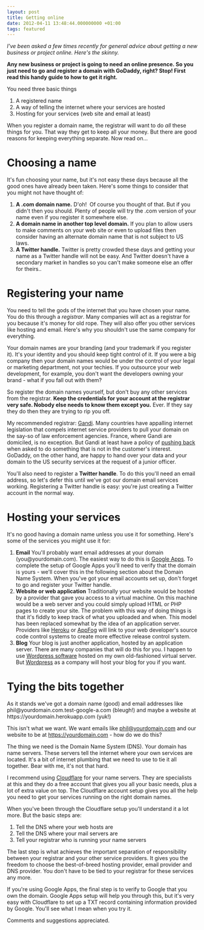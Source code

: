 ```yaml
---
layout: post
title: Getting online
date: 2012-04-11 13:48:44.000000000 +01:00
tags: featured
---
```

<em>I've been asked a few times recently for general advice about getting a new business or project online. Here's the skinny.</em>

<strong>Any new business or project is going to need an online presence. So you just need to go and register a domain with GoDaddy, right? Stop! First read this handy guide to how to get it right.</strong>

You need three basic things
<ol>
	<li>A registered name</li>
	<li>A way of telling the internet where your services are hosted</li>
	<li>Hosting for your services (web site and email at least)</li>
</ol>
When you register a domain name, the registrar will want to do <em>all</em> these things for you. That way they get to keep all your money. But there are good reasons for keeping everything separate. Now read on...
<h1>Choosing a name</h1>
It's fun choosing your name, but it's not easy these days because all the good ones have already been taken. Here's some things to consider that you might not have thought of:
<ol>
	<li><strong>A .com domain name.</strong>
D'oh!  Of course you thought of that. But if you didn't then you should. Plenty of people will try the .com version of your name even if you register it somewhere else.</li>
	<li><strong>A domain name in another top level domain.</strong>
If you plan to allow users to make comments on your web site or even to upload files then consider having an alternate domain name that is not subject to US laws.</li>
	<li><strong>A Twitter handle.</strong>
Twitter is pretty crowded these days and getting your name as a Twitter handle will not be easy. And Twitter doesn't have a secondary market in handles so you can't make someone else an offer for theirs..</li>
</ol>
<h1>Registering your name</h1>
You need to tell the gods of the internet that you have chosen your name. You do this through a <em>registrar</em>. Many companies will act as a registrar for you because it's money for old rope. They will also offer you other services like hosting and email. Here's why you shouldn't use the same company for everything.

Your domain names are your branding (and your trademark if you register it). It's your identity and you should keep tight control of it. If you were a big company then your domain names would be under the control of your legal or marketing department, not your techies. If you outsource your web development, for example, you don't want the developers owning your brand - what if you fall out with them?

So register the domain names yourself, but don't buy any other services from the registrar. <strong>Keep the credentials for your account at the registrar very safe. Nobody else needs to know them except you.</strong> Ever. If they say they do then they are trying to rip you off.

My recommended registrar: <a href="https://www.gandi.net/no-bullshit" target="_blank">Gandi</a>. Many countries have appalling internet legislation that compels internet service providers to pull your domain on the say-so of law enforcement agencies. France, where Gandi are domiciled, is no exception. But Gandi at least have a policy of <a href="https://www.gandibar.net/post/2010/12/20/US-Data-Center-Open-for-Business#c179053" target="_blank">pushing back</a> when asked to do something that is not in the customer's interest. GoDaddy, on the other hand, are happy to hand over your data and your domain to the US security services at the request of a junior officer.

You'll also need to register a <strong>Twitter handle</strong>. To do this you'll need an email address, so let's defer this until we've got our domain email services working. Registering a Twitter handle is easy: you're just creating a Twitter account in the normal way.
<h1>Hosting your services</h1>
It's no good having a domain name unless you use it for something. Here's some of the services you might use it for:
<ol>
	<li><strong>Email</strong>
You'll probably want email addresses at your domain (you@yourdomain.com). The easiest way to do this is <a href="https://www.google.com/apps/intl/en-GB/group/index.html" target="_blank">Google Apps</a>. To complete the setup of Google Apps you'll need to verify that the domain is yours - we'll cover this in the following section about the Domain Name System. When you've got your email accounts set up, don't forget to go and register your Twitter handle.</li>
	<li><strong>Website or web application</strong>
Traditionally your website would be hosted by a provider that gave you access to a virtual machine. On this machine would be a web server and you could simply upload HTML or PHP pages to create your site. The problem with this way of doing things is that it's fiddly to keep track of what you uploaded and when. This model has been replaced somewhat by the idea of an application server. Providers like <a href="https://www.heroku.com/" target="_blank">Heroku</a> or <a href="https://appfog.com/" target="_blank">AppFog</a> will link to your web developer's source code control systems to create more effective release control system.</li>
	<li><strong>Blog</strong>
Your blog is just another application, hosted by an application server. There are many companies that will do this for you. I happen to use <a href="https://wordpress.org/" target="_blank">Wordpress software</a> hosted on my own old-fashioned virtual server. But <a href="https://en.wordpress.com/signup/" target="_blank">Wordpress</a> as a company will host your blog for you if you want.</li>
</ol>
<h1>Tying the bits together</h1>
As it stands we've got a domain name (good) and email addresses like phil@yourdomain.com.test-google-a.com (bleugh!) and maybe a website at https://yourdomain.herokuapp.com (yuk!)

This isn't what we want. We want emails like phil@yourdomain.com and our website to be at https://yourdomain.com - how do we do this?

The thing we need is the Domain Name System (DNS). Your domain has name servers. These servers tell the internet where your own services are located. It's a bit of internet plumbing that we need to use to tie it all together. Bear with me, it's not that hard.

I recommend using <a href="https://www.cloudflare.com/" target="_blank">Cloudflare</a> for your name servers. They are specialists at this and they do a free account that gives you all your basic needs, plus a lot of extra value on top. The Cloudflare account setup gives you all the help you need to get your services running on the right domain names.

When you've been through the Cloudflare setup you'll understand it a lot more. But the basic steps are:
<ol>
	<li>Tell the DNS where your web hosts are</li>
	<li>Tell the DNS where your mail servers are</li>
	<li>Tell your registrar who is running your name servers</li>
</ol>
The last step is what achieves the important separation of responsibility between your registrar and your other service providers. It gives you the freedom to choose the best-of-breed hosting provider, email provider and DNS provider. You don't have to be tied to your registrar for these services any more.

If you're using Google Apps, the final step is to verify to Google that you own the domain. Google Apps setup will help you through this, but it's very easy with Cloudflare to set up a TXT record containing information provided by Google. You'll see what I mean when you try it.

Comments and suggestions appreciated.

&nbsp;
